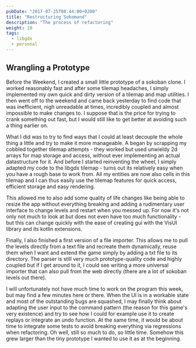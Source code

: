 ```yaml
---
pubDate: "2017-07-25T08:44:00+0200"
title: "Restructuring Sokomand"
description: "The process of refactoring"
weight: 10
tags:
  - libgdx
  - personal
---
```


## Wrangling a Prototype

Before the Weekend, I created a small little prototype of a sokoban clone. I
worked reasonably fast and after some tilemap headaches, I simply implemented my
own quick and dirty version of a tilemap and map utilities. I then went off to
the weekend and came back yesterday to find code that was inefficient, nigh
unreadable at times, incredibly coupled and almost impossible to make changes
to. I suppose that is the price for trying to crank something out fast, but I
would still like to get better at avoiding such a thing earlier on.

What I did was to try to find ways that I could at least decouple the whole
thing a little and try to make it more manageable. A began by scrapping my
cobbled together tilemap attempts - they worked but used unwieldy 2d arrays for
map storage and access, without ever implementing an actual datastructure for
it. And before I started reinventing the wheel, I simply adapted my code to the
libgdx tilemap - turns out its relatively easy when you have a rough base to
work from. All my entities are now also cells in this tilemap and I can thus
easily use the tilemap features for quick access, efficient storage and easy
rendering.

This allowed me to also add some quality of life changes like being able to
resize the app without everything breaking and adding a rudimentary user
interface to change levels and restart when you messed up. For now it's not only
not much to look at but does not even have too much functionality - but this can
change quickly with the ease of creating gui with the VisUI library and its
kotlin extensions.

Finally, I also finished a first version of a file importer. This allows me to
pull the levels directly from a text file and recreate them dynamically, reuse
them when I want and extend the game simply by adding a txt file to its
directory. The parser is still very much prototype-quality code and highly
coupled but if I get around to it, I could see writing a more universal importer
that can also pull from the web directly (there are a lot of sokoban levels out
there).

I will unfortunately not have much time to work on the program this week, but
may find a few minutes here or there.
When the UI is in a workable state and most of the outstanding bugs are
squashed, I may finally think about adapting the user input to the command
pattern (the reason for this game's very existence) and try to see how I could
for example use it to create replays or integrate an undo function. At the same
time, it would be about time to integrate some tests to avoid breaking
everything via regressions when refactoring. Oh well, still so much to do, so
little time. Somehow this grew larger than the tiny prototype I wanted to use it
as at the beginning.
